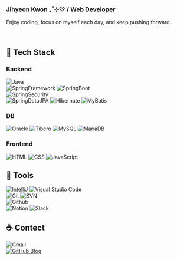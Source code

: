 ### Jihyeon Kwon ₊˚⊹♡ / Web Developer

Enjoy coding, focus on myself each day, and keep pushing forward.

<br/>

## **👾 Tech Stack**

### Backend
![Java](https://img.shields.io/badge/Java-437291?style=flat-square&logo=openjdk&logoColor=white)   
![SpringFramework](https://img.shields.io/badge/Spring%20Framework-6DB33F?style=flat-square&logo=Spring&logoColor=white)
![SpringBoot](https://img.shields.io/badge/Spring%20Boot-6DB33F?style=flat-square&logo=SpringBoot&logoColor=white)   
![SpringSecurity](https://img.shields.io/badge/Spring%20Security-6DB33F?style=flat-square&logo=SpringSecurity&logoColor=white)   
![SpringDataJPA](https://img.shields.io/badge/Spring%20Data%20JPA-6DB33F?style=flat-square&logo=Spring&logoColor=white)
![Hibernate](https://img.shields.io/badge/Hibernate-59666C?style=flat-square&logo=Hibernate&logoColor=white)
![MyBatis](https://img.shields.io/badge/MyBatis-372b2b?style=flat-square)   

### DB
![Oracle](https://img.shields.io/badge/Oracle-F80000?style=flat-square&logo=oracle&logoColor=white)
![Tibero](https://img.shields.io/badge/Tibero-172F56?style=flat-square&logo=tibero&logoColor=white)
![MySQL](https://img.shields.io/badge/MySQL-4479A1?style=flat-square&logo=MySQL&logoColor=white)
![MariaDB](https://img.shields.io/badge/MariaDB-003545?style=flat-square&logo=mariadb&logoColor=white)

### Frontend
![HTML](https://img.shields.io/badge/HTML5-E34F26?style=flat-square&logo=HTML5&logoColor=white)
![CSS](https://img.shields.io/badge/CSS3-1572B6?style=flat-square&logo=CSS3&logoColor=white)
![JavaScript](https://img.shields.io/badge/JavaScript-F7DF1E?style=flat-square&logo=JavaScript&logoColor=white)


## **🧰 Tools**

![IntelliJ](https://img.shields.io/badge/IntelliJ-000000?style=flat-square&logo=intellijidea&logoColor=white)
![Visual Studio Code](https://img.shields.io/badge/Visual%20Studio%20Code-007ACC?style=flat-square&logo=Visual%20Studio%20Code&logoColor=white)   
![Git](https://img.shields.io/badge/Git-F05032?style=flat-square&logo=Git&logoColor=white)
![SVN](https://img.shields.io/badge/SVN-809CC9?style=flat-square&logo=subversion&logoColor=white)    
![Github](https://img.shields.io/badge/GitHub-181717?style=flat-square&logo=GitHub&logoColor=white)    
![Notion](https://img.shields.io/badge/Notion-000000?style=flat-square&logo=notion&logoColor=white)
![Slack](https://img.shields.io/badge/Slack-4A154B?style=flat-square&logo=slack&logoColor=white)   


## **☕ Contect**
![Gmail](https://img.shields.io/badge/victory.jihyeon@gmail.com-EA4335?style=flat&logo=Gmail&logoColor=white)   
<a href="https://kwontory.github.io/blog">
![GitHub Blog](https://img.shields.io/badge/Blog-181717?style=flat&logo=GitHub&logoColor=black?link=https://kwontory.github.io/blog)
</a>
